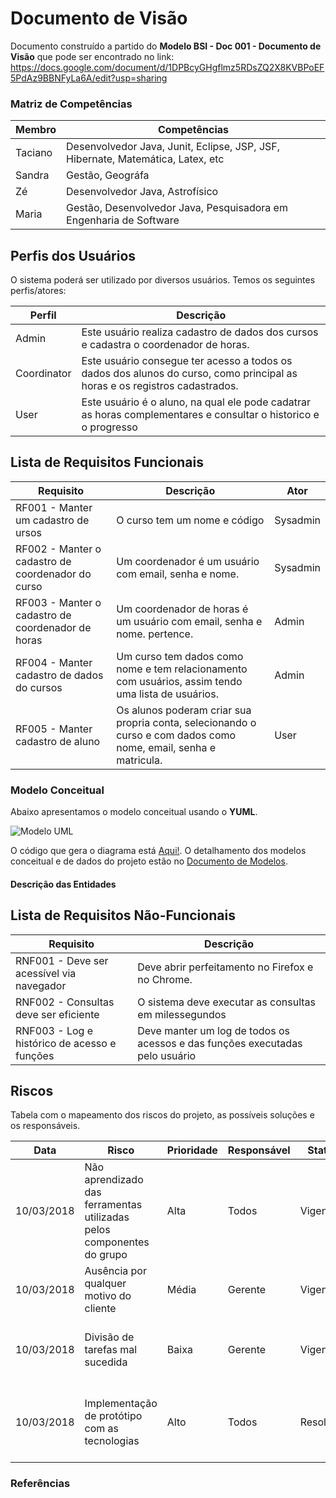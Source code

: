 # Documento de Visão

Documento construído a partido do **Modelo BSI - Doc 001 - Documento de Visão** que pode ser encontrado no
link: https://docs.google.com/document/d/1DPBcyGHgflmz5RDsZQ2X8KVBPoEF5PdAz9BBNFyLa6A/edit?usp=sharing

### Matriz de Competências

| Membro  | Competências                                                                    |
| ------- | ------------------------------------------------------------------------------- |
| Taciano | Desenvolvedor Java, Junit, Eclipse, JSP, JSF, Hibernate, Matemática, Latex, etc |
| Sandra  | Gestão, Geográfa                                                                |
| Zé      | Desenvolvedor Java, Astrofísico                                                 |
| Maria   | Gestão, Desenvolvedor Java, Pesquisadora em Engenharia de Software              |

## Perfis dos Usuários

O sistema poderá ser utilizado por diversos usuários. Temos os seguintes perfis/atores:

| Perfil      | Descrição                                                                                                                  |
| ----------- | -------------------------------------------------------------------------------------------------------------------------- |
| Admin       | Este usuário realiza cadastro de dados dos cursos e cadastra o coordenador de horas.                                       |
| Coordinator | Este usuário consegue ter acesso a todos os dados dos alunos do curso, como principal as horas e os registros cadastrados. |
| User        | Este usuário é o aluno, na qual ele pode cadatrar as horas complementares e consultar o historico e o progresso            |

## Lista de Requisitos Funcionais

| Requisito                                         | Descrição                                                                                                        | Ator     |
| ------------------------------------------------- | ---------------------------------------------------------------------------------------------------------------- | -------- |
| RF001 - Manter um cadastro de ursos               | O curso tem um nome e código                                                                                     | Sysadmin |
| RF002 - Manter o cadastro de coordenador do curso | Um coordenador é um usuário com email, senha e nome.                                                             | Sysadmin |
| RF003 - Manter o cadastro de coordenador de horas | Um coordenador de horas é um usuário com email, senha e nome. pertence.                                          | Admin    |
| RF004 - Manter cadastro de dados do cursos        | Um curso tem dados como nome e tem relacionamento com usuários, assim tendo uma lista de usuários.               | Admin    |
| RF005 - Manter cadastro de aluno                  | Os alunos poderam criar sua propria conta, selecionando o curso e com dados como nome, email, senha e matricula. | User     |

### Modelo Conceitual

Abaixo apresentamos o modelo conceitual usando o **YUML**.

![Modelo UML](yuml/monitoria-modelo.png)

O código que gera o diagrama está [Aqui!](yuml/monitoria-yuml.md). O detalhamento dos modelos conceitual e de dados do projeto estão no [Documento de Modelos](doc-modelos.md).

#### Descrição das Entidades

## Lista de Requisitos Não-Funcionais

| Requisito                                    | Descrição                                                                    |
| -------------------------------------------- | ---------------------------------------------------------------------------- |
| RNF001 - Deve ser acessível via navegador    | Deve abrir perfeitamento no Firefox e no Chrome.                             |
| RNF002 - Consultas deve ser eficiente        | O sistema deve executar as consultas em milessegundos                        |
| RNF003 - Log e histórico de acesso e funções | Deve manter um log de todos os acessos e das funções executadas pelo usuário |

## Riscos

Tabela com o mapeamento dos riscos do projeto, as possíveis soluções e os responsáveis.

| Data       | Risco                                                                 | Prioridade | Responsável | Status    | Providência/Solução                                                                     |
| ---------- | --------------------------------------------------------------------- | ---------- | ----------- | --------- | --------------------------------------------------------------------------------------- |
| 10/03/2018 | Não aprendizado das ferramentas utilizadas pelos componentes do grupo | Alta       | Todos       | Vigente   | Reforçar estudos sobre as ferramentas e aulas com a integrante que conhece a ferramenta |
| 10/03/2018 | Ausência por qualquer motivo do cliente                               | Média      | Gerente     | Vigente   | Planejar o cronograma tendo em base a agenda do cliente                                 |
| 10/03/2018 | Divisão de tarefas mal sucedida                                       | Baixa      | Gerente     | Vigente   | Acompanhar de perto o desenvolvimento de cada membro da equipe                          |
| 10/03/2018 | Implementação de protótipo com as tecnologias                         | Alto       | Todos       | Resolvido | Encontrar tutorial com a maioria da tecnologia e implementar um caso base do sistema    |

### Referências
